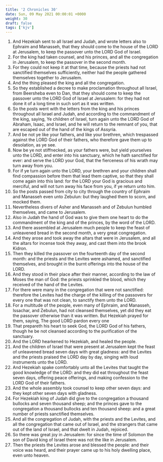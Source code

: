 ```yaml
---
title: '2 Chronicles 30'
date: Sun, 09 May 2021 00:00:01 +0000
weight: 30
draft: false
tags: ['kjv'] 
---
```


1. And Hezekiah sent to all Israel and Judah, and wrote letters also to Ephraim and Manasseh, that they should come to the house of the LORD at Jerusalem, to keep the passover unto the LORD God of Israel.
2. For the king had taken counsel, and his princes, and all the congregation in Jerusalem, to keep the passover in the second month.
3. For they could not keep it at that time, because the priests had not sanctified themselves sufficiently, neither had the people gathered themselves together to Jerusalem.
4. And the thing pleased the king and all the congregation.
5. So they established a decree to make proclamation throughout all Israel, from Beersheba even to Dan, that they should come to keep the passover unto the LORD God of Israel at Jerusalem: for they had not done it of a long time in such sort as it was written.
6. So the posts went with the letters from the king and his princes throughout all Israel and Judah, and according to the commandment of the king, saying, Ye children of Israel, turn again unto the LORD God of Abraham, Isaac, and Israel, and he will return to the remnant of you, that are escaped out of the hand of the kings of Assyria.
7. And be not ye like your fathers, and like your brethren, which trespassed against the LORD God of their fathers, who therefore gave them up to desolation, as ye see.
8. Now be ye not stiffnecked, as your fathers were, but yield yourselves unto the LORD, and enter into his sanctuary, which he hath sanctified for ever: and serve the LORD your God, that the fierceness of his wrath may turn away from you.
9. For if ye turn again unto the LORD, your brethren and your children shall find compassion before them that lead them captive, so that they shall come again into this land: for the LORD your God is gracious and merciful, and will not turn away his face from you, if ye return unto him.
10. So the posts passed from city to city through the country of Ephraim and Manasseh even unto Zebulun: but they laughed them to scorn, and mocked them.
11. Nevertheless divers of Asher and Manasseh and of Zebulun humbled themselves, and came to Jerusalem.
12. Also in Judah the hand of God was to give them one heart to do the commandment of the king and of the princes, by the word of the LORD.
13. And there assembled at Jerusalem much people to keep the feast of unleavened bread in the second month, a very great congregation.
14. And they arose and took away the altars that were in Jerusalem, and all the altars for incense took they away, and cast them into the brook Kidron.
15. Then they killed the passover on the fourteenth day of the second month: and the priests and the Levites were ashamed, and sanctified themselves, and brought in the burnt offerings into the house of the LORD.
16. And they stood in their place after their manner, according to the law of Moses the man of God: the priests sprinkled the blood, which they received of the hand of the Levites.
17. For there were many in the congregation that were not sanctified: therefore the Levites had the charge of the killing of the passovers for every one that was not clean, to sanctify them unto the LORD.
18. For a multitude of the people, even many of Ephraim, and Manasseh, Issachar, and Zebulun, had not cleansed themselves, yet did they eat the passover otherwise than it was written. But Hezekiah prayed for them, saying, The good LORD pardon every one
19. That prepareth his heart to seek God, the LORD God of his fathers, though he be not cleansed according to the purification of the sanctuary.
20. And the LORD hearkened to Hezekiah, and healed the people.
21. And the children of Israel that were present at Jerusalem kept the feast of unleavened bread seven days with great gladness: and the Levites and the priests praised the LORD day by day, singing with loud instruments unto the LORD.
22. And Hezekiah spake comfortably unto all the Levites that taught the good knowledge of the LORD: and they did eat throughout the feast seven days, offering peace offerings, and making confession to the LORD God of their fathers.
23. And the whole assembly took counsel to keep other seven days: and they kept other seven days with gladness.
24. For Hezekiah king of Judah did give to the congregation a thousand bullocks and seven thousand sheep; and the princes gave to the congregation a thousand bullocks and ten thousand sheep: and a great number of priests sanctified themselves.
25. And all the congregation of Judah, with the priests and the Levites, and all the congregation that came out of Israel, and the strangers that came out of the land of Israel, and that dwelt in Judah, rejoiced.
26. So there was great joy in Jerusalem: for since the time of Solomon the son of David king of Israel there was not the like in Jerusalem.
27. Then the priests the Levites arose and blessed the people: and their voice was heard, and their prayer came up to his holy dwelling place, even unto heaven.
